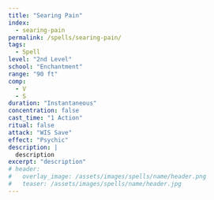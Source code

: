 ```yaml
---
title: "Searing Pain"
index:
  - searing-pain
permalink: /spells/searing-pain/
tags:
  - Spell
level: "2nd Level"
school: "Enchantment"
range: "90 ft"
comp:
  - V
  - S
duration: "Instantaneous"
concentration: false
cast_time: "1 Action"
ritual: false
attack: "WIS Save"
effect: "Psychic"
description: |
  description
excerpt: "description"
# header:
#   overlay_image: /assets/images/spells/name/header.png
#   teaser: /assets/images/spells/name/header.jpg
---
```

